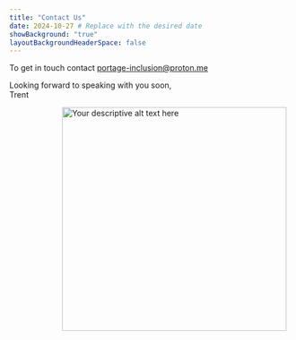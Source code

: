 ```yaml
---
title: "Contact Us"
date: 2024-10-27 # Replace with the desired date
showBackground: "true"
layoutBackgroundHeaderSpace: false
---
```


To get in touch contact [portage-inclusion@proton.me](mailto:portage-inclusion@proton.me?subject=Hello%20hello)

Looking forward to speaking with you soon,\
Trent

<img src="https://images.macrumors.com/t/tOc8nbeDpo1cQHgSRGWeq-7zi6U=/1600x0/article-new/2025/02/apple-1-rr-auction.jpg" alt="Your descriptive alt text here" style="width: 400px; height: auto; float: right; margin-right: 10px;">
